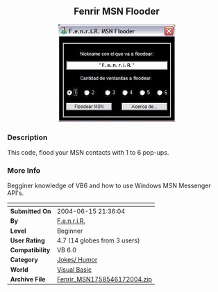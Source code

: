 ﻿<div align="center">

## Fenrir MSN Flooder

<img src="PIC200533517161129.JPG">
</div>

### Description

This code, flood your MSN contacts with 1 to 6 pop-ups.
 
### More Info
 
Begginer knowledge of VB6 and how to use Windows MSN Messenger API's.


<span>             |<span>
---                |---
**Submitted On**   |2004-06-15 21:36:04
**By**             |[F\.e\.n\.r\.i\.R\.](https://github.com/Planet-Source-Code/PSCIndex/blob/master/ByAuthor/f-e-n-r-i-r.md)
**Level**          |Beginner
**User Rating**    |4.7 (14 globes from 3 users)
**Compatibility**  |VB 6\.0
**Category**       |[Jokes/ Humor](https://github.com/Planet-Source-Code/PSCIndex/blob/master/ByCategory/jokes-humor__1-40.md)
**World**          |[Visual Basic](https://github.com/Planet-Source-Code/PSCIndex/blob/master/ByWorld/visual-basic.md)
**Archive File**   |[Fenrir\_MSN1758546172004\.zip](https://github.com/Planet-Source-Code/f-e-n-r-i-r-fenrir-msn-flooder__1-54403/archive/master.zip)








